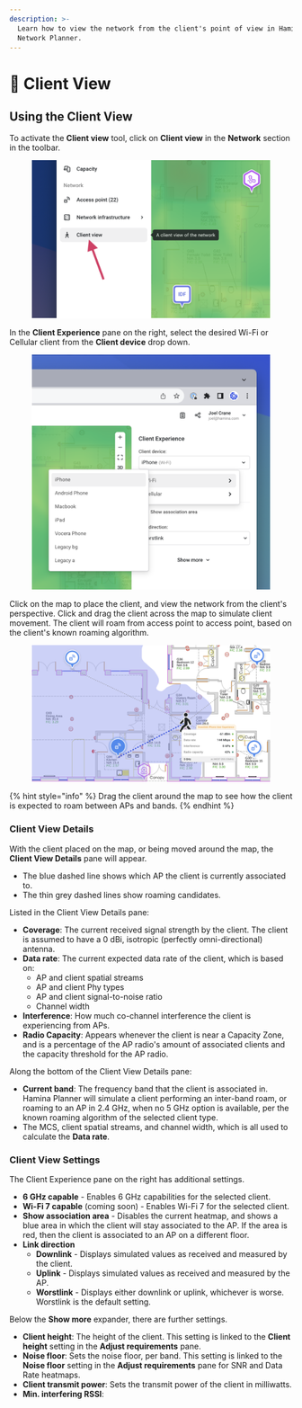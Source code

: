 ```yaml
---
description: >-
  Learn how to view the network from the client's point of view in Hamina
  Network Planner.
---
```


# 📱 Client View

## Using the Client View

To activate the **Client view** tool, click on **Client view** in the **Network** section in the toolbar.

<div align="left">

<figure><img src="../.gitbook/assets/client_view_tool.png" alt="" width="563"><figcaption></figcaption></figure>

</div>

In the **Client Experience** pane on the right, select the desired Wi-Fi or Cellular client from the **Client device** drop down.

<div align="left">

<figure><img src="../.gitbook/assets/Client_device_list.png" alt="" width="563"><figcaption></figcaption></figure>

</div>

Click on the map to place the client, and view the network from the client's perspective. Click and drag the client across the map to simulate client movement. The client will roam from access point to access point, based on the client's known roaming algorithm.

<div align="left">

<figure><img src="../.gitbook/assets/client_view.png" alt=""><figcaption></figcaption></figure>

</div>

{% hint style="info" %}
Drag the client around the map to see how the client is expected to roam between APs and bands.
{% endhint %}

### Client View Details

With the client placed on the map, or being moved around the map, the **Client View Details** pane will appear.

* The blue dashed line shows which AP the client is currently associated to.
* The thin grey dashed lines show roaming candidates.

Listed in the Client View Details pane:

* **Coverage**: The current received signal strength by the client. The client is assumed to have a 0 dBi, isotropic (perfectly omni-directional) antenna.
* **Data rate**: The current expected data rate of the client, which is based on:
  * AP and client spatial streams
  * AP and client Phy types
  * AP and client signal-to-noise ratio
  * Channel width
* **Interference**: How much co-channel interference the client is experiencing from APs.
* **Radio Capacity**: Appears whenever the client is near a Capacity Zone, and is a percentage of the AP radio's amount of associated clients and the capacity threshold for the AP radio.

Along the bottom of the Client View Details pane:

* **Current band**: The frequency band that the client is associated in. Hamina Planner will simulate a client performing an inter-band roam, or roaming to an AP in 2.4 GHz, when no 5 GHz option is available, per the known roaming algorithm of the selected client type.
* The MCS, client spatial streams, and channel width, which is all used to calculate the **Data rate**.

### Client View Settings

The Client Experience pane on the right has additional settings.

* **6 GHz capable** - Enables 6 GHz capabilities for the selected client.
* **Wi-Fi 7 capable** (coming soon) - Enables Wi-Fi 7 for the selected client.
* **Show association area** - Disables the current heatmap, and shows a blue area in which the client will stay associated to the AP. If the area is red, then the client is associated to an AP on a different floor.
* **Link direction**
  * **Downlink** - Displays simulated values as received and measured by the client.
  * **Uplink** -  Displays simulated values as received and measured by the AP.
  * **Worstlink** - Displays either downlink or uplink, whichever is worse. Worstlink is the default setting.

Below the **Show more** expander, there are further settings.

* **Client height**: The height of the client. This setting is linked to the **Client height** setting in the **Adjust requirements** pane.
* **Noise floor**: Sets the noise floor, per band. This setting is linked to the **Noise floor** setting in the **Adjust requirements** pane for SNR and Data Rate heatmaps.
* **Client transmit power**: Sets the transmit power of the client in milliwatts.
* **Min. interfering RSSI**:
